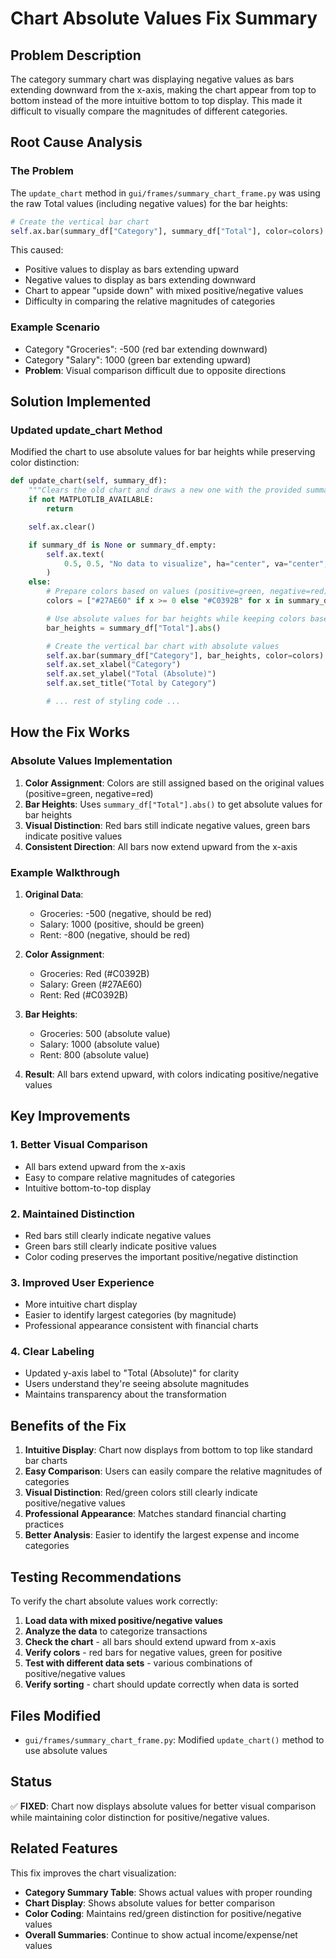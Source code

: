 # Chart Absolute Values Fix Summary

## Problem Description

The category summary chart was displaying negative values as bars extending downward from the x-axis, making the chart appear from top to bottom instead of the more intuitive bottom to top display. This made it difficult to visually compare the magnitudes of different categories.

## Root Cause Analysis

### The Problem

The `update_chart` method in `gui/frames/summary_chart_frame.py` was using the raw Total values (including negative values) for the bar heights:

```python
# Create the vertical bar chart
self.ax.bar(summary_df["Category"], summary_df["Total"], color=colors)
```

This caused:

- Positive values to display as bars extending upward
- Negative values to display as bars extending downward
- Chart to appear "upside down" with mixed positive/negative values
- Difficulty in comparing the relative magnitudes of categories

### Example Scenario

- Category "Groceries": -500 (red bar extending downward)
- Category "Salary": 1000 (green bar extending upward)
- **Problem**: Visual comparison difficult due to opposite directions

## Solution Implemented

### Updated update_chart Method

Modified the chart to use absolute values for bar heights while preserving color distinction:

```python
def update_chart(self, summary_df):
    """Clears the old chart and draws a new one with the provided summary data."""
    if not MATPLOTLIB_AVAILABLE:
        return

    self.ax.clear()

    if summary_df is None or summary_df.empty:
        self.ax.text(
            0.5, 0.5, "No data to visualize", ha="center", va="center", color="gray"
        )
    else:
        # Prepare colors based on values (positive=green, negative=red)
        colors = ["#27AE60" if x >= 0 else "#C0392B" for x in summary_df["Total"]]

        # Use absolute values for bar heights while keeping colors based on original values
        bar_heights = summary_df["Total"].abs()

        # Create the vertical bar chart with absolute values
        self.ax.bar(summary_df["Category"], bar_heights, color=colors)
        self.ax.set_xlabel("Category")
        self.ax.set_ylabel("Total (Absolute)")
        self.ax.set_title("Total by Category")

        # ... rest of styling code ...
```

## How the Fix Works

### Absolute Values Implementation

1. **Color Assignment**: Colors are still assigned based on the original values (positive=green, negative=red)
2. **Bar Heights**: Uses `summary_df["Total"].abs()` to get absolute values for bar heights
3. **Visual Distinction**: Red bars still indicate negative values, green bars indicate positive values
4. **Consistent Direction**: All bars now extend upward from the x-axis

### Example Walkthrough

1. **Original Data**:

   - Groceries: -500 (negative, should be red)
   - Salary: 1000 (positive, should be green)
   - Rent: -800 (negative, should be red)

2. **Color Assignment**:

   - Groceries: Red (#C0392B)
   - Salary: Green (#27AE60)
   - Rent: Red (#C0392B)

3. **Bar Heights**:

   - Groceries: 500 (absolute value)
   - Salary: 1000 (absolute value)
   - Rent: 800 (absolute value)

4. **Result**: All bars extend upward, with colors indicating positive/negative values

## Key Improvements

### 1. **Better Visual Comparison**

- All bars extend upward from the x-axis
- Easy to compare relative magnitudes of categories
- Intuitive bottom-to-top display

### 2. **Maintained Distinction**

- Red bars still clearly indicate negative values
- Green bars still clearly indicate positive values
- Color coding preserves the important positive/negative distinction

### 3. **Improved User Experience**

- More intuitive chart display
- Easier to identify largest categories (by magnitude)
- Professional appearance consistent with financial charts

### 4. **Clear Labeling**

- Updated y-axis label to "Total (Absolute)" for clarity
- Users understand they're seeing absolute magnitudes
- Maintains transparency about the transformation

## Benefits of the Fix

1. **Intuitive Display**: Chart now displays from bottom to top like standard bar charts
2. **Easy Comparison**: Users can easily compare the relative magnitudes of categories
3. **Visual Distinction**: Red/green colors still clearly indicate positive/negative values
4. **Professional Appearance**: Matches standard financial charting practices
5. **Better Analysis**: Easier to identify the largest expense and income categories

## Testing Recommendations

To verify the chart absolute values work correctly:

1. **Load data with mixed positive/negative values**
2. **Analyze the data** to categorize transactions
3. **Check the chart** - all bars should extend upward from x-axis
4. **Verify colors** - red bars for negative values, green for positive
5. **Test with different data sets** - various combinations of positive/negative values
6. **Verify sorting** - chart should update correctly when data is sorted

## Files Modified

- `gui/frames/summary_chart_frame.py`: Modified `update_chart()` method to use absolute values

## Status

✅ **FIXED**: Chart now displays absolute values for better visual comparison while maintaining color distinction for positive/negative values.

## Related Features

This fix improves the chart visualization:

- **Category Summary Table**: Shows actual values with proper rounding
- **Chart Display**: Shows absolute values for better comparison
- **Color Coding**: Maintains red/green distinction for positive/negative values
- **Overall Summaries**: Continue to show actual income/expense/net values
